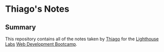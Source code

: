 # Thiago's Notes

## Summary 

This repository contains all of the notes taken by [Thiago](https://github.com/tbalmeida) for the [Lighthouse Labs](https://www.lighthouselabs.ca/) [Web Development Bootcamp](https://www.lighthouselabs.ca/web-bootcamp).